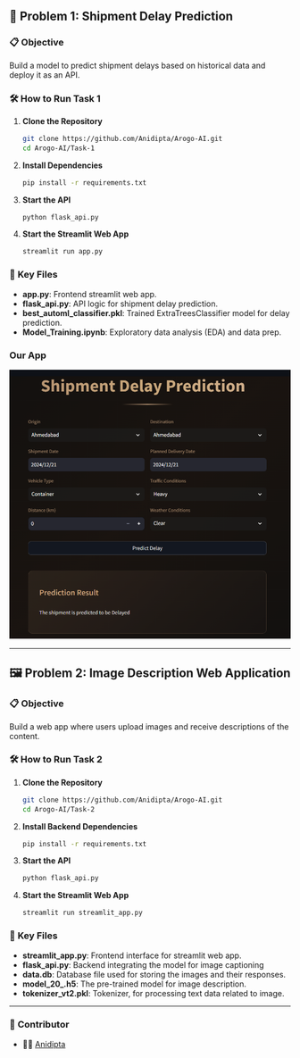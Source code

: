 ## 🚛 **Problem 1: Shipment Delay Prediction**  

### 📋 **Objective**  
Build a model to predict shipment delays based on historical data and deploy it as an API.

### 🛠️ **How to Run Task 1**  

1. **Clone the Repository**  
   ```bash  
   git clone https://github.com/Anidipta/Arogo-AI.git 
   cd Arogo-AI/Task-1 
   ```

2. **Install Dependencies**  
   ```bash  
   pip install -r requirements.txt  
   ```

3. **Start the API**  
   ```bash  
   python flask_api.py 
   ```

4. **Start the Streamlit Web App**  
     ```bash
     streamlit run app.py
     ```

### 📂 **Key Files**  
- **app.py**: Frontend streamlit web app.
- **flask_api.py**: API logic for shipment delay prediction.  
- **best_automl_classifier.pkl**: Trained ExtraTreesClassifier model for delay prediction.  
- **Model_Training.ipynb**: Exploratory data analysis (EDA) and data prep.  


### Our App

![Task-1 App](Task-1%20App.png)


---

## 🖼️ **Problem 2: Image Description Web Application**  

### 📋 **Objective**  
Build a web app where users upload images and receive descriptions of the content.

### 🛠️ **How to Run Task 2**  

1. **Clone the Repository**  
   ```bash  
   git clone https://github.com/Anidipta/Arogo-AI.git  
   cd Arogo-AI/Task-2 
   ```

2. **Install Backend Dependencies**  
   ```bash  
   pip install -r requirements.txt  
   ```

3. **Start the API**  
   ```bash  
   python flask_api.py 
   ```

4. **Start the Streamlit Web App**  
     ```bash
     streamlit run streamlit_app.py
     ```

### 📂 **Key Files**  
- **streamlit_app.py**: Frontend interface for streamlit web app.
- **flask_api.py**: Backend integrating the model for image captioning
- **data.db**: Database file used for storing the images and their responses.
- **model_20_.h5**: The pre-trained model for image description.
- **tokenizer_vt2.pkl**: Tokenizer, for processing text data related to image.

---

### 🤝 **Contributor**  
- 👨‍💻 [Anidipta](https://github.com/Anidipta)  
